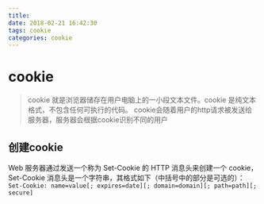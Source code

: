 ```yaml
---
title: 
date: 2018-02-21 16:42:30
tags: cookie
categories: cookie
---
```


# cookie

> cookie 就是浏览器储存在用户电脑上的一小段文本文件。cookie 是纯文本格式，不包含任何可执行的代码。
> cookie会随着用户的http请求被发送给服务器，服务器会根据cookie识别不同的用户

## 创建cookie
Web 服务器通过发送一个称为 Set-Cookie 的 HTTP 消息头来创建一个 cookie，Set-Cookie 消息头是一个字符串，其格式如下（中括号中的部分是可选的）：  
`Set-Cookie: name=value[; expires=date][; domain=domain][; path=path][; secure]`
